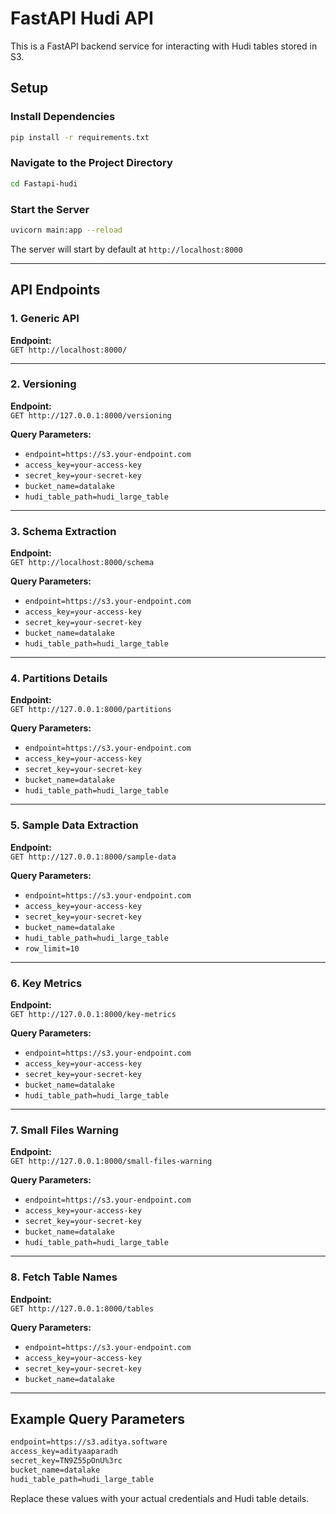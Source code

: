 # FastAPI Hudi API

This is a FastAPI backend service for interacting with Hudi tables stored in S3.

## Setup

### Install Dependencies

```sh
pip install -r requirements.txt
```

### Navigate to the Project Directory

```sh
cd Fastapi-hudi
```

### Start the Server

```sh
uvicorn main:app --reload
```

The server will start by default at `http://localhost:8000`

---

## API Endpoints

### 1. Generic API

**Endpoint:**  
`GET http://localhost:8000/`

---

### 2. Versioning

**Endpoint:**  
`GET http://127.0.0.1:8000/versioning`

**Query Parameters:**
- `endpoint=https://s3.your-endpoint.com`
- `access_key=your-access-key`
- `secret_key=your-secret-key`
- `bucket_name=datalake`
- `hudi_table_path=hudi_large_table`

---

### 3. Schema Extraction

**Endpoint:**  
`GET http://localhost:8000/schema`

**Query Parameters:**
- `endpoint=https://s3.your-endpoint.com`
- `access_key=your-access-key`
- `secret_key=your-secret-key`
- `bucket_name=datalake`
- `hudi_table_path=hudi_large_table`

---

### 4. Partitions Details

**Endpoint:**  
`GET http://127.0.0.1:8000/partitions`

**Query Parameters:**
- `endpoint=https://s3.your-endpoint.com`
- `access_key=your-access-key`
- `secret_key=your-secret-key`
- `bucket_name=datalake`
- `hudi_table_path=hudi_large_table`

---

### 5. Sample Data Extraction

**Endpoint:**  
`GET http://127.0.0.1:8000/sample-data`

**Query Parameters:**
- `endpoint=https://s3.your-endpoint.com`
- `access_key=your-access-key`
- `secret_key=your-secret-key`
- `bucket_name=datalake`
- `hudi_table_path=hudi_large_table`
- `row_limit=10`

---

### 6. Key Metrics

**Endpoint:**  
`GET http://127.0.0.1:8000/key-metrics`

**Query Parameters:**
- `endpoint=https://s3.your-endpoint.com`
- `access_key=your-access-key`
- `secret_key=your-secret-key`
- `bucket_name=datalake`
- `hudi_table_path=hudi_large_table`

---

### 7. Small Files Warning

**Endpoint:**  
`GET http://127.0.0.1:8000/small-files-warning`

**Query Parameters:**
- `endpoint=https://s3.your-endpoint.com`
- `access_key=your-access-key`
- `secret_key=your-secret-key`
- `bucket_name=datalake`
- `hudi_table_path=hudi_large_table`

---

### 8. Fetch Table Names

**Endpoint:**  
`GET http://127.0.0.1:8000/tables`

**Query Parameters:**
- `endpoint=https://s3.your-endpoint.com`
- `access_key=your-access-key`
- `secret_key=your-secret-key`
- `bucket_name=datalake`

---

## Example Query Parameters

```txt
endpoint=https://s3.aditya.software
access_key=adityaaparadh
secret_key=TN9Z55pOnU%3rc
bucket_name=datalake
hudi_table_path=hudi_large_table
```

Replace these values with your actual credentials and Hudi table details.
